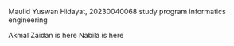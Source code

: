 Maulid Yuswan Hidayat, 20230040068 study program informatics engineering

Akmal Zaidan is here
Nabila is here
